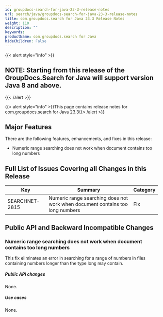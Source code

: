 ```yaml
---
id: groupdocs-search-for-java-23-3-release-notes
url: search/java/groupdocs-search-for-java-23-3-release-notes
title: com.groupdocs.search for Java 23.3 Release Notes
weight: 110
description: ""
keywords: 
productName: com.groupdocs.search for Java
hideChildren: False
---
```


{{< alert style="info" >}}
## NOTE: Starting from this release of the GroupDocs.Search for Java will support version Java 8 and above.
{{< /alert >}}

{{< alert style="info" >}}This page contains release notes for com.groupdocs.search for Java 23.3{{< /alert >}}

## Major Features

There are the following features, enhancements, and fixes in this release:

- Numeric range searching does not work when document contains too long numbers

## Full List of Issues Covering all Changes in this Release

| Key | Summary | Category |
| --- | --- | --- |
| SEARCHNET-2815 | Numeric range searching does not work when document contains too long numbers | Fix |

## Public API and Backward Incompatible Changes

### Numeric range searching does not work when document contains too long numbers

This fix eliminates an error in searching for a range of numbers in files containing numbers longer than the type long may contain.

##### Public API changes

None.

##### Use cases

None.
